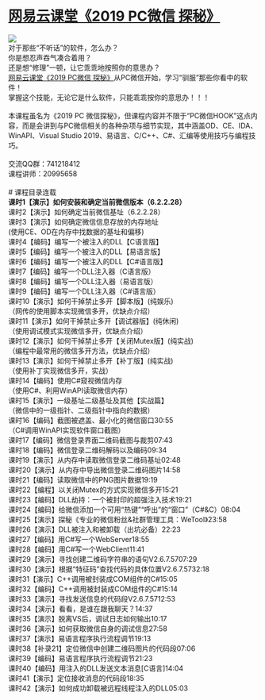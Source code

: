 # <a href="http://t.cn/EXUbebQ" target="_blank">网易云课堂《2019 PC微信 探秘》</a>
<img src="https://github.com/zmrbak/PcWeChatHooK/blob/master/images/Header.png"/>
<br/>
对于那些“不听话”的软件，怎么办？
<br/>
你是想忍声吞气凑合着用？
<br/>
还是想“修理”一顿，让它乖乖地按照你的意思办？
<br/>
<a href="http://t.cn/EXUbebQ" target="_blank">网易云课堂《2019 PC微信 探秘》</a>从PC微信开始，学习“驯服”那些你看中的软件！
<br/>
掌握这个技能，无论它是什么软件，只能乖乖按你的意思办！！！
<br/>
<br/>
本课程虽名为《2019 PC 微信探秘》，但课程内容并不限于“PC微信HOOK”这点内容，而是会讲到与PC微信相关的各种杂项与细节实现，其中涵盖OD、CE、IDA、WinAPI、Visual Studio 2019、易语言、C/C++、C#、汇编等使用技巧与编程技巧。
<br/>
<br/>
交流QQ群：741218412
<br/>
课程讲师：20995658
<br/>
<br/>
# 课程目录连载
<br/>
<b>课时1【演示】如何安装和确定当前微信版本（6.2.2.28）</b>
<br/>
课时2【演示】如何确定当前微信基址（6.2.2.28）
<br/>
课时3【演示】如何确定微信信息存放的内存地址
<br/>
(使用CE、OD在内存中找数据的基址和偏移)
<br/>
课时4【编码】编写一个被注入的DLL【C语言版】
<br/>
课时5【编码】编写一个被注入的DLL【易语言版】
<br/>
课时6【编码】编写一个被注入的DLL【C#语言版】
<br/>
课时7【编码】编写一个DLL注入器（C语言版）
<br/>
课时8【编码】编写一个DLL注入器（易语言版）
<br/>
课时9【编码】编写一个DLL注入器（C#语言版）
<br/>
课时10【演示】如何干掉禁止多开【脚本版】(纯娱乐)
<br/>
（网传的使用脚本实现微信多开，优缺点介绍）
<br/>
课时11【演示】如何干掉禁止多开【调试器版】(纯休闲)
<br/>
（使用调试模式实现微信多开，优缺点介绍）
<br/>
课时12【演示】如何干掉禁止多开【关闭Mutex版】(纯实战)
<br/>
（编程中最常用的微信多开方法，优缺点介绍）
<br/>
课时13【演示】如何干掉禁止多开【补丁版】(纯实战)
<br/>
（使用补丁实现微信多开，实战）
<br/>
课时14【编码】使用C#窥视微信内存
<br/>
（使用C#、利用WinAPI读取微信内存）
<br/>
课时15【演示】一级基址二级基址及其他【实战篇】
<br/>
（微信中的一级指针、二级指针中指向的数据）
<br/>
课时16【编码】截图被遮盖、最小化的微信窗口30:55
<br/>
（C#调用WinAPI实现软件窗口截图）
<br/>
课时17【编码】微信登录界面二维码截图与裁剪07:43
<br/>
课时18【编码】微信登录二维码解码以及编码09:34
<br/>
课时19【演示】从内存中读取微信登录二维码基址02:48
<br/>
课时20【演示】从内存中导出微信登录二维码图片14:58
<br/>
课时21【编码】读取微信中的PNG图片数据19:19
<br/>
课时22【编程】以关闭Mutex的方式实现微信多开15:21
<br/>
课时23【编码】DLL劫持：一个被封印的超强注入技术19:21
<br/>
课时24【编码】给微信添加一个可用“热键”“呼出”的“窗口”（C#&C）08:04
<br/>
课时25【演示】探秘《专业的微信粉丝&社群管理工具：WeTool》23:58
<br/>
课时26【演示】DLL被注入和被卸载（出坑必备）22:23
<br/>
课时27【编码】用C#写一个WebServer18:55
<br/>
课时28【编码】用C#写一个WebClient11:41
<br/>
课时29【演示】寻找创建二维码字符串的语句V2.6.7.5707:29
<br/>
课时30【演示】根据“特征码”查找代码的具体位置V2.6.7.5732:18
<br/>
课时31【演示】C++调用被封装成COM组件的C#15:05
<br/>
课时32【编码】C++调用被封装成COM组件的C#15:14
<br/>
课时33【演示】寻找发送信息的代码段V2.6.7.5712:53
<br/>
课时34【演示】看看，是谁在跟我聊天？14:37
<br/>
课时35【演示】脱离VS后，调试日志如何输出10:17
<br/>
课时36【演示】如何获取微信自身的调试信息27:58
<br/>
课时37【演示】易语言程序执行流程调节19:13
<br/>
课时38【补录21】定位微信中创建二维码图片的代码段07:06
<br/>
课时39【编码】易语言程序执行流程调节21:23
<br/>
课时40【编码】用注入的DLL发送文本消息[C语言]14:04
<br/>
课时41【演示】定位接收消息的代码段18:35
<br/>
课时42【演示】如何成功卸载被远程线程注入的DLL05:03
